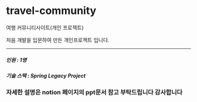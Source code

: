 # travel-community
여행 커뮤니티사이트(개인 프로젝트)

처음 개발을 입문하여 만든 개인프로젝트 입니다.

---
##### 인원 : 1명
##### 기술 스택 : Spring Legacy Project

### 자세한 설명은 notion 페이지의 ppt문서 참고 부탁드립니다 감사합니다
